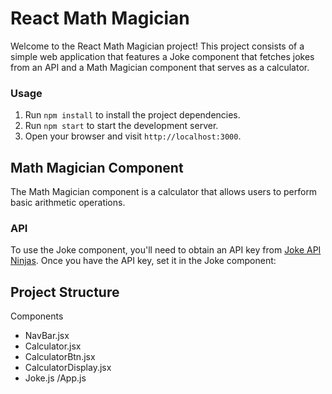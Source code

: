 # React Math Magician

Welcome to the React Math Magician project! This project consists of a simple web application that features a Joke component that fetches jokes from an API and a Math Magician component that serves as a calculator.

### Usage

1. Run `npm install` to install the project dependencies.
2. Run `npm start` to start the development server.
3. Open your browser and visit `http://localhost:3000`.


## Math Magician Component

The Math Magician component is a calculator that allows users to perform basic arithmetic operations. 


### API

To use the Joke component, you'll need to obtain an API key from [Joke API Ninjas](https://api.api-ninjas.com/). Once you have the API key, set it in the Joke component:

## Project Structure

Components
- NavBar.jsx
- Calculator.jsx
- CalculatorBtn.jsx
- CalculatorDisplay.jsx
- Joke.js
/App.js




